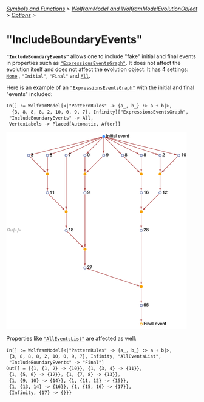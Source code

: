 ###### [Symbols and Functions](/README.md#symbols-and-functions) > [WolframModel and WolframModelEvolutionObject](../WolframModelAndWolframModelEvolutionObject.md) > [Options](../WolframModelAndWolframModelEvolutionObject.md#options) >

# "IncludeBoundaryEvents"

**`"IncludeBoundaryEvents"`** allows one to include "fake" initial and final events in properties such
as [`"ExpressionsEventsGraph"`](../Properties/CausalGraphs.md). It does not affect the evolution itself and does not
affect the evolution object. It has 4 settings: [`None`](https://reference.wolfram.com/language/ref/None.html)
, `"Initial"`, `"Final"` and [`All`](https://reference.wolfram.com/language/ref/All.html).

Here is an example of an [`"ExpressionsEventsGraph"`](../Properties/CausalGraphs.md) with the initial and final "events"
included:

```wl
In[] := WolframModel[<|"PatternRules" -> {a_, b_} :> a + b|>,
  {3, 8, 8, 8, 2, 10, 0, 9, 7}, Infinity]["ExpressionsEventsGraph",
 "IncludeBoundaryEvents" -> All,
 VertexLabels -> Placed[Automatic, After]]
```

<img src="/Documentation/Images/ExpressionsEventsGraphWithBoundaryEvents.png" width="475">

Properties like [`"AllEventsList"`](../Properties/Events.md) are affected as well:

```wl
In[] := WolframModel[<|"PatternRules" -> {a_, b_} :> a + b|>,
 {3, 8, 8, 8, 2, 10, 0, 9, 7}, Infinity, "AllEventsList",
 "IncludeBoundaryEvents" -> "Final"]
Out[] = {{1, {1, 2} -> {10}}, {1, {3, 4} -> {11}},
 {1, {5, 6} -> {12}}, {1, {7, 8} -> {13}},
 {1, {9, 10} -> {14}}, {1, {11, 12} -> {15}},
 {1, {13, 14} -> {16}}, {1, {15, 16} -> {17}},
 {Infinity, {17} -> {}}}
```
